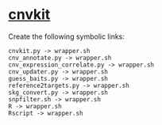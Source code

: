 # [cnvkit](https://hpc.nih.gov/apps/cnvkit.html)

Create the following symbolic links:
```
cnvkit.py -> wrapper.sh
cnv_annotate.py -> wrapper.sh
cnv_expression_correlate.py -> wrapper.sh
cnv_updater.py -> wrapper.sh
guess_baits.py -> wrapper.sh
reference2targets.py -> wrapper.sh
skg_convert.py -> wrapper.sh
snpfilter.sh -> wrapper.sh
R -> wrapper.sh
Rscript -> wrapper.sh
```
